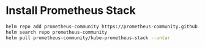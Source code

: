 # Install Prometheus Stack

```bash
helm repo add prometheus-community https://prometheus-community.github.io/helm-charts
helm search repo prometheus-community
helm pull prometheus-community/kube-prometheus-stack --untar
```

